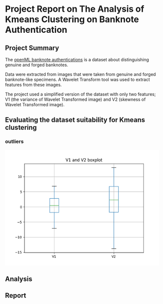 # Project Report on The Analysis of Kmeans Clustering on Banknote Authentication

## Project Summary
The [openML banknote authentications](https://www.openml.org/search?type=data&sort=runs&id=1462&status=active) is a dataset about distinguishing genuine and forged banknotes.

Data were extracted from images that were taken from genuine and forged banknote-like specimens. A Wavelet Transform tool was used to extract features from these images.

The project used a simplified version of the dataset with only two features; V1 (the variance of Wavelet Transformed image) and V2 (skewness of Wavelet Transformed image).

## Evaluating the dataset suitability for Kmeans clustering
### outliers
![boxplot](images/boxplot_image.png)

## Analysis
## Report
